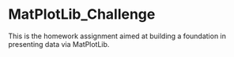 # MatPlotLib_Challenge

This is the homework assignment aimed at building a foundation in presenting data via MatPlotLib.
